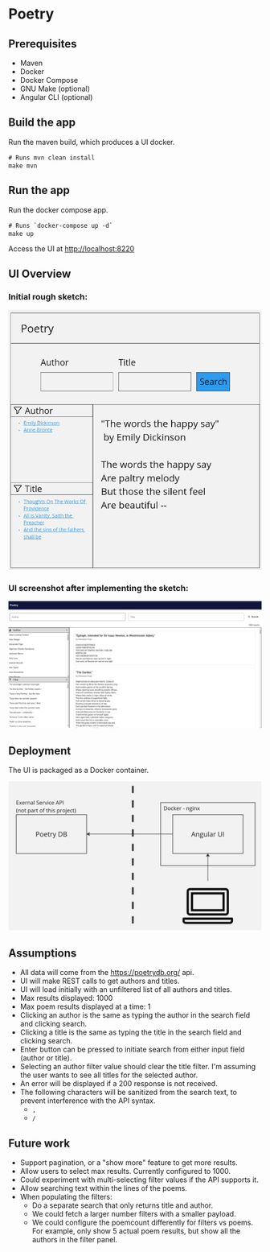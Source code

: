 # Poetry


## Prerequisites

* Maven
* Docker
* Docker Compose
* GNU Make (optional)
* Angular CLI (optional)

## Build the app

Run the maven build, which produces a UI docker.

```
# Runs mvn clean install
make mvn
```

## Run the app

Run the docker compose app.

```
# Runs `docker-compose up -d`
make up
```

Access the UI at [http://localhost:8220](http://localhost:8220)

## UI Overview
### Initial rough sketch:
![UI Sketch](./images/ui-sketch.jpg)

### UI screenshot after implementing the sketch:
![UI](./images/ui.png)

## Deployment
The UI is packaged as a Docker container.

![Deployment](./images/deployment.jpg)

## Assumptions

* All data will come from the https://poetrydb.org/ api.
* UI will make REST calls to get authors and titles.
* UI will load initially with an unfiltered list of all authors and titles.
* Max results displayed: 1000
* Max poem results displayed at a time: 1
* Clicking an author is the same as typing the author in the search field and clicking search.
* Clicking a title is the same as typing the title in the search field and clicking search.
* Enter button can be pressed to initiate search from either input field (author or title).
* Selecting an author filter value should clear the title filter. I'm assuming the user wants to see all titles for the selected author.
* An error will be displayed if a 200 response is not received.
* The following characters will be sanitized from the search text, to prevent interference with the API syntax.
    - `,`
    - `/`

## Future work

- Support pagination, or a "show more" feature to get more results.
- Allow users to select max results. Currently configured to 1000.
- Could experiment with multi-selecting filter values if the API supports it.
- Allow searching text within the lines of the poems.
- When populating the filters:
  - Do a separate search that only returns title and author.
  - We could fetch a larger number filters with a smaller payload.
  - We could configure the poemcount differently for filters vs poems. For example, only show 5 actual poem results, but show all the authors in the filter panel.

